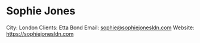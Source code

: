 # Sophie Jones

City: London
Clients: Etta Bond
Email: sophie@sophiejonesldn.com
Website: https://sophiejonesldn.com